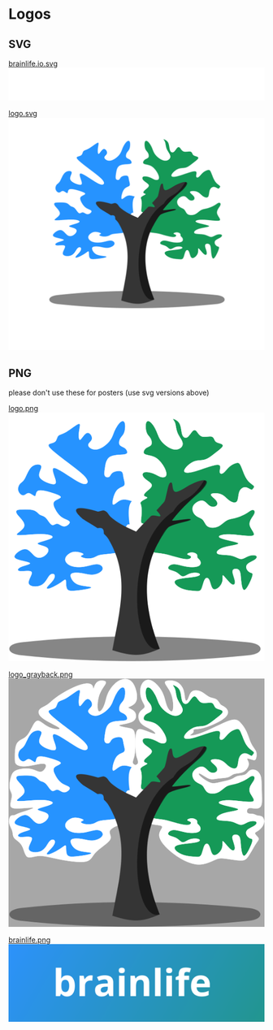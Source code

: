 # Logos

## SVG

<a href="/docs/img/media/brainlife.io.svg">brainlife.io.svg</a><br>
<img src="/docs/img/media/brainlife.io.svg" style="background-color: gray;"/>

[logo.svg](/docs/img/media/logo.svg)
![svg](/docs/img/media/logo.svg)

## PNG

please don't use these for posters (use svg versions above)

[logo.png](/docs/img/media/logo.png)
![png_brainlife](/docs/img/media/logo.png)

[logo_grayback.png](/docs/img/media/logo_grayback.png)
![png_gray](/docs/img/media/logo_grayback.png)

[brainlife.png](/docs/img/media/brainlife.png)
![brainlife](/docs/img/media/brainlife.png)


